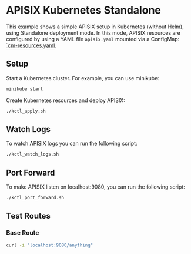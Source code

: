 # APISIX Kubernetes Standalone

This example shows a simple APISIX setup in Kubernetes (without Helm), using Standalone deployment mode. In this mode, APISIX resources are configured by using a YAML file `apisix.yaml` mounted via a ConfigMap: [`cm-resources.yaml](resources/cm-resources.yaml).

## Setup

Start a Kubernetes cluster. For example, you can use minikube:

```bash
minikube start
```

Create Kubernetes resources and deploy APISIX:

```bash
./kctl_apply.sh
```

## Watch Logs

To watch APISIX logs you can run the following script:

```bash
./kctl_watch_logs.sh
```

## Port Forward

To make APISIX listen on localhost:9080, you can run the following script:

```bash
./kctl_port_forward.sh
```

## Test Routes

### Base Route

```bash
curl -i "localhost:9080/anything"
```
